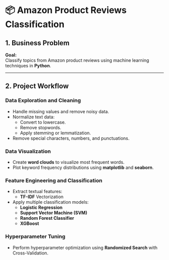 # 📦 Amazon Product Reviews Classification

## 1. Business Problem
**Goal:**  
Classify topics from Amazon product reviews using machine learning techniques in **Python**.

---

## 2. Project Workflow

### Data Exploration and Cleaning
- Handle missing values and remove noisy data.
- Normalize text data:
  - Convert to lowercase.
  - Remove stopwords.
  - Apply stemming or lemmatization.
- Remove special characters, numbers, and punctuations.

### Data Visualization
- Create **word clouds** to visualize most frequent words.
- Plot keyword frequency distributions using **matplotlib** and **seaborn**.

  
### Feature Engineering and Classification
- Extract textual features:
  - **TF-IDF** Vectorization
- Apply multiple classification models:
  - **Logistic Regression**
  - **Support Vector Machine (SVM)**
  - **Random Forest Classifier**
  - **XGBoost**

### Hyperparameter Tuning
- Perform hyperparameter optimization using **Randomized Search** with Cross-Validation.


